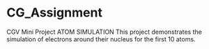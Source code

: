 # CG_Assignment
CGV Mini Project
ATOM SIMULATION
This project demonstrates the simulation of electrons around their nucleus for the first 10 atoms.
